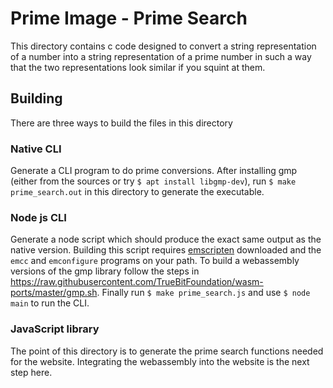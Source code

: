 # Prime Image - Prime Search

This directory contains c code designed to convert a string representation of a number into a string representation of a prime number in such a way that the two representations look similar if you squint at them.

## Building

There are three ways to build the files in this directory

### Native CLI

Generate a CLI program to do prime conversions. After installing gmp (either from the sources or try `$ apt install libgmp-dev`), run `$ make prime_search.out` in this directory to generate the executable.

### Node js CLI

Generate a node script which should produce the exact same output as the native version.
Building this script requires [emscripten](https://emscripten.org/) downloaded and the `emcc` and `emconfigure` programs on your path.
To build a webassembly versions of the gmp library follow the steps in <https://raw.githubusercontent.com/TrueBitFoundation/wasm-ports/master/gmp.sh>.
Finally run `$ make prime_search.js` and use `$ node main` to run the CLI.

### JavaScript library

The point of this directory is to generate the prime search functions needed for the website.
Integrating the webassembly into the website is the next step here.
